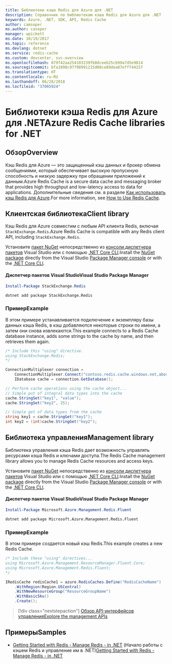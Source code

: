 ```yaml
---
title: Библиотеки кэша Redis для Azure для .NET
description: Справочник по библиотекам кэша Redis для Azure для .NET
keywords: Azure, .NET, SDK, API, Redis Cache
author: camsoper
ms.author: casoper
manager: wpickett
ms.date: 10/19/2017
ms.topic: reference
ms.devlang: dotnet
ms.service: redis-cache
ms.custom: devcenter, svc-overview
ms.openlocfilehash: 879f42aa254103239fb0dceeb25cb99a7d5e9814
ms.sourcegitcommit: bfa1898c97798991215d08ce89dea87efff44157
ms.translationtype: HT
ms.contentlocale: ru-RU
ms.lasthandoff: 06/28/2018
ms.locfileid: "37065924"
---
```

# <a name="azure-redis-cache-libraries-for-net"></a><span data-ttu-id="8f421-104">Библиотеки кэша Redis для Azure для .NET</span><span class="sxs-lookup"><span data-stu-id="8f421-104">Azure Redis Cache libraries for .NET</span></span>

## <a name="overview"></a><span data-ttu-id="8f421-105">Обзор</span><span class="sxs-lookup"><span data-stu-id="8f421-105">Overview</span></span>

<span data-ttu-id="8f421-106">Кэш Redis для Azure — это защищенный кэш данных и брокер обмена сообщениями, который обеспечивает высокую пропускную способность и низкую задержку при обращении приложений к данным.</span><span class="sxs-lookup"><span data-stu-id="8f421-106">Azure Redis Cache is a secure data cache and messaging broker that provides high throughput and low-latency access to data for applications.</span></span>  <span data-ttu-id="8f421-107">Дополнительные сведения см. в разделе [Как использовать кэш Redis для Azure](https://docs.microsoft.com/azure/redis-cache/cache-dotnet-how-to-use-azure-redis-cache).</span><span class="sxs-lookup"><span data-stu-id="8f421-107">For more information, see [How to Use Redis Cache](https://docs.microsoft.com/azure/redis-cache/cache-dotnet-how-to-use-azure-redis-cache).</span></span>

## <a name="client-library"></a><span data-ttu-id="8f421-108">Клиентская библиотека</span><span class="sxs-lookup"><span data-stu-id="8f421-108">Client library</span></span>

<span data-ttu-id="8f421-109">Кэш Redis для Azure совместим с любым API клиента Redis, включая `StackExchange.Redis`.</span><span class="sxs-lookup"><span data-stu-id="8f421-109">Azure Redis Cache is compatible with any Redis client API, including `StackExchange.Redis`.</span></span>

<span data-ttu-id="8f421-110">Установите [пакет NuGet](https://www.nuget.org/packages/StackExchange.Redis) непосредственно из [консоли диспетчера пакетов][PackageManager] Visual Studio или с помощью [.NET Core CLI][DotNetCLI].</span><span class="sxs-lookup"><span data-stu-id="8f421-110">Install the [NuGet package](https://www.nuget.org/packages/StackExchange.Redis) directly from the Visual Studio [Package Manager console][PackageManager] or with the [.NET Core CLI][DotNetCLI].</span></span>

#### <a name="visual-studio-package-manager"></a><span data-ttu-id="8f421-111">Диспетчер пакетов Visual Studio</span><span class="sxs-lookup"><span data-stu-id="8f421-111">Visual Studio Package Manager</span></span>

```powershell
Install-Package StackExchange.Redis
```

```bash
dotnet add package StackExchange.Redis
```

### <a name="example"></a><span data-ttu-id="8f421-112">Пример</span><span class="sxs-lookup"><span data-stu-id="8f421-112">Example</span></span>

<span data-ttu-id="8f421-113">В этом примере устанавливается подключение к экземпляру базы данных кэша Redis, в кэш добавляются некоторые строки по имени, а затем они снова извлекаются.</span><span class="sxs-lookup"><span data-stu-id="8f421-113">This example connects to a Redis Cache database instance, adds some strings to the cache by name, and then retrieves them again.</span></span>

```csharp
/* Include this "using" directive.
using StackExchange.Redis;
*/

ConnectionMultiplexer connection = 
    ConnectionMultiplexer.Connect("contoso.redis.cache.windows.net,abortConnect=false,ssl=true,password=...");
    IDatabase cache = connection.GetDatabase();

// Perform cache operations using the cache object...
// Simple put of integral data types into the cache
cache.StringSet("key1", "value");
cache.StringSet("key2", 25);

// Simple get of data types from the cache
string key1 = cache.StringGet("key1");
int key2 = (int)cache.StringGet("key2");
```

## <a name="management-library"></a><span data-ttu-id="8f421-114">Библиотека управления</span><span class="sxs-lookup"><span data-stu-id="8f421-114">Management library</span></span>

<span data-ttu-id="8f421-115">Библиотека управления кэша Redis дает возможность управлять ресурсами кэша Redis и ключами доступа.</span><span class="sxs-lookup"><span data-stu-id="8f421-115">The Redis Cache management library allows you to manage Redis Cache resources and access keys.</span></span>

<span data-ttu-id="8f421-116">Установите [пакет NuGet](https://www.nuget.org/packages/Microsoft.Azure.Management.Redis.Fluent) непосредственно из [консоли диспетчера пакетов][PackageManager] Visual Studio или с помощью [.NET Core CLI][DotNetCLI].</span><span class="sxs-lookup"><span data-stu-id="8f421-116">Install the [NuGet package](https://www.nuget.org/packages/Microsoft.Azure.Management.Redis.Fluent) directly from the Visual Studio [Package Manager console][PackageManager] or with the [.NET Core CLI][DotNetCLI].</span></span>

#### <a name="visual-studio-package-manager"></a><span data-ttu-id="8f421-117">Диспетчер пакетов Visual Studio</span><span class="sxs-lookup"><span data-stu-id="8f421-117">Visual Studio Package Manager</span></span>

```powershell
Install-Package Microsoft.Azure.Management.Redis.Fluent
```

```bash
dotnet add package Microsoft.Azure.Management.Redis.Fluent
```

### <a name="example"></a><span data-ttu-id="8f421-118">Пример</span><span class="sxs-lookup"><span data-stu-id="8f421-118">Example</span></span>

<span data-ttu-id="8f421-119">В этом примере создается новый кэш Redis.</span><span class="sxs-lookup"><span data-stu-id="8f421-119">This example creates a new Redis Cache.</span></span>

```csharp
/* Include these "using" directives...
using Microsoft.Azure.Management.ResourceManager.Fluent.Core;
using Microsoft.Azure.Management.Redis.Fluent;
*/

IRedisCache redisCache1 = azure.RedisCaches.Define("RedisCacheName")
    .WithRegion(Region.USCentral)
    .WithNewResourceGroup("ResourceGroupName")
    .WithBasicSku()
    .Create();
```

> [!div class="nextstepaction"]
> [<span data-ttu-id="8f421-120">Обзор API-интерфейсов управления</span><span class="sxs-lookup"><span data-stu-id="8f421-120">Explore the management APIs</span></span>](/dotnet/api/overview/azure/rediscache/management)


## <a name="samples"></a><span data-ttu-id="8f421-121">Примеры</span><span class="sxs-lookup"><span data-stu-id="8f421-121">Samples</span></span>

* <span data-ttu-id="8f421-122">[Getting Started with Redis - Manage Redis - in .NET](https://github.com/Azure-Samples/redis-cache-dotnet-manage-cache) (Начало работы с кэшем Redis и управление им в .NET)</span><span class="sxs-lookup"><span data-stu-id="8f421-122">[Getting Started with Redis - Manage Redis - in .NET](https://github.com/Azure-Samples/redis-cache-dotnet-manage-cache)</span></span>

[PackageManager]: https://docs.microsoft.com/nuget/tools/package-manager-console
[DotNetCLI]: https://docs.microsoft.com/dotnet/core/tools/dotnet-add-package

